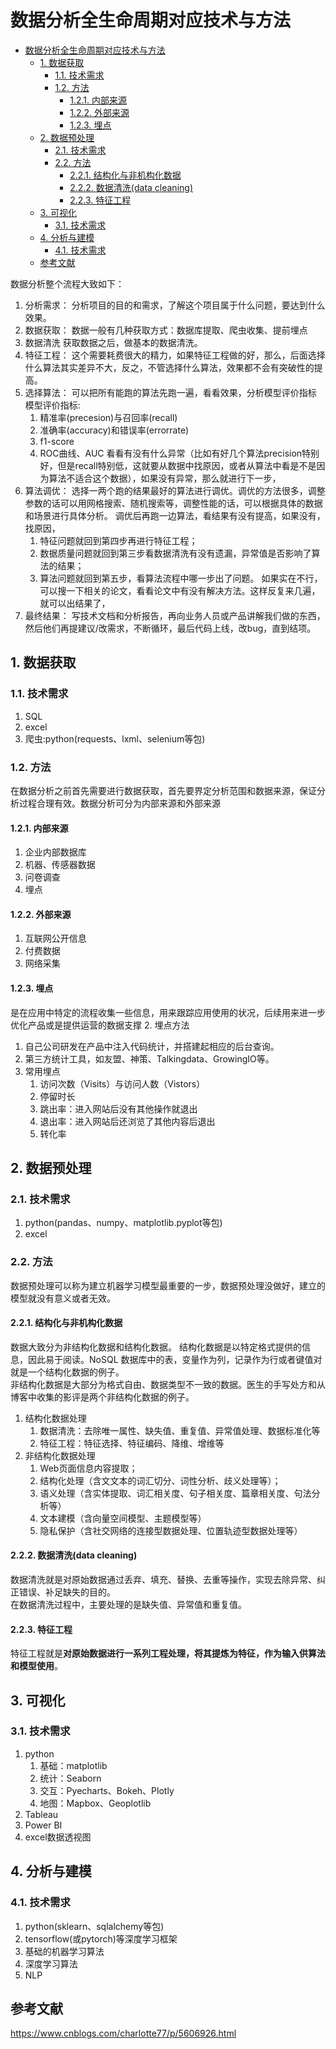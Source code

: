  # 数据分析全生命周期对应技术与方法
- [数据分析全生命周期对应技术与方法](#数据分析全生命周期对应技术与方法)
  - [1. 数据获取](#1-数据获取)
    - [1.1. 技术需求](#11-技术需求)
    - [1.2. 方法](#12-方法)
      - [1.2.1. 内部来源](#121-内部来源)
      - [1.2.2. 外部来源](#122-外部来源)
      - [1.2.3. 埋点](#123-埋点)
  - [2. 数据预处理](#2-数据预处理)
    - [2.1. 技术需求](#21-技术需求)
    - [2.2. 方法](#22-方法)
      - [2.2.1. 结构化与非机构化数据](#221-结构化与非机构化数据)
      - [2.2.2. 数据清洗(data cleaning)](#222-数据清洗data-cleaning)
      - [2.2.3. 特征工程](#223-特征工程)
  - [3. 可视化](#3-可视化)
    - [3.1. 技术需求](#31-技术需求)
  - [4. 分析与建模](#4-分析与建模)
    - [4.1. 技术需求](#41-技术需求)
  - [参考文献](#参考文献)

数据分析整个流程大致如下：
1. 分析需求：
   分析项目的目的和需求，了解这个项目属于什么问题，要达到什么效果。
2. 数据获取：
   数据一般有几种获取方式：数据库提取、爬虫收集、提前埋点
3. 数据清洗
   获取数据之后，做基本的数据清洗。
4. 特征工程：
   这个需要耗费很大的精力，如果特征工程做的好，那么，后面选择什么算法其实差异不大，反之，不管选择什么算法，效果都不会有突破性的提高。
5. 选择算法：
   可以把所有能跑的算法先跑一遍，看看效果，分析模型评价指标
   模型评价指标:
   1. 精准率(precesion)与召回率(recall)
   2. 准确率(accuracy)和错误率(errorrate)
   3. f1-score
   4. ROC曲线、AUC
   看看有没有什么异常（比如有好几个算法precision特别好，但是recall特别低，这就要从数据中找原因，或者从算法中看是不是因为算法不适合这个数据），如果没有异常，那么就进行下一步，
6. 算法调优：
   选择一两个跑的结果最好的算法进行调优。调优的方法很多，调整参数的话可以用网格搜索、随机搜索等，调整性能的话，可以根据具体的数据和场景进行具体分析。
   调优后再跑一边算法，看结果有没有提高，如果没有，找原因，
      1. 特征问题就回到第四步再进行特征工程；
      2. 数据质量问题就回到第三步看数据清洗有没有遗漏，异常值是否影响了算法的结果；
      3. 算法问题就回到第五步，看算法流程中哪一步出了问题。
   如果实在不行，可以搜一下相关的论文，看看论文中有没有解决方法。这样反复来几遍，就可以出结果了，
7. 最终结果：
   写技术文档和分析报告，再向业务人员或产品讲解我们做的东西，然后他们再提建议/改需求，不断循环，最后代码上线，改bug，直到结项。

## 1. 数据获取
### 1.1. 技术需求
   1. SQL
   2. excel
   3. 爬虫:python(requests、lxml、selenium等包)

### 1.2. 方法
   在数据分析之前首先需要进行数据获取，首先要界定分析范围和数据来源，保证分析过程合理有效。数据分析可分为内部来源和外部来源
#### 1.2.1. 内部来源
   1. 企业内部数据库
   2. 机器、传感器数据
   3. 问卷调查
   4. 埋点
#### 1.2.2. 外部来源
   1. 互联网公开信息
   2. 付费数据
   3. 网络采集

#### 1.2.3. 埋点
是在应用中特定的流程收集一些信息，用来跟踪应用使用的状况，后续用来进一步优化产品或是提供运营的数据支撑
2. 埋点方法
   1. 自己公司研发在产品中注入代码统计，并搭建起相应的后台查询。
   2. 第三方统计工具，如友盟、神策、Talkingdata、GrowingIO等。
3. 常用埋点
   1. 访问次数（Visits）与访问人数（Vistors）
   2. 停留时长
   3. 跳出率：进入网站后没有其他操作就退出
   4. 退出率：进入网站后还浏览了其他内容后退出
   5. 转化率

## 2. 数据预处理
### 2.1. 技术需求
1. python(pandas、numpy、matplotlib.pyplot等包)
2. excel
### 2.2. 方法
数据预处理可以称为建立机器学习模型最重要的一步，数据预处理没做好，建立的模型就没有意义或者无效。
#### 2.2.1. 结构化与非机构化数据
数据大致分为非结构化数据和结构化数据。 
结构化数据是以特定格式提供的信息，因此易于阅读。NoSQL 数据库中的表，变量作为列，记录作为行或者键值对就是一个结构化数据的例子。   
非结构化数据是大部分为格式自由、数据类型不一致的数据。医生的手写处方和从博客中收集的影评是两个非结构化数据的例子。  

1. 结构化数据处理
   1. 数据清洗：去除唯一属性、缺失值、重复值、异常值处理、数据标准化等
   2. 特征工程：特征选择、特征编码、降维、增维等
2. 非结构化数据处理
   1. Web页面信息内容提取；
   2. 结构化处理（含文文本的词汇切分、词性分析、歧义处理等）；
   3. 语义处理（含实体提取、词汇相关度、句子相关度、篇章相关度、句法分析等）
   4. 文本建模（含向量空间模型、主题模型等）
   5. 隐私保护（含社交网络的连接型数据处理、位置轨迹型数据处理等）
#### 2.2.2. 数据清洗(data cleaning)
数据清洗就是对原始数据通过丢弃、填充、替换、去重等操作，实现去除异常、纠正错误、补足缺失的目的。  
在数据清洗过程中，主要处理的是缺失值、异常值和重复值。
#### 2.2.3. 特征工程
特征工程就是**对原始数据进行一系列工程处理，将其提炼为特征，作为输入供算法和模型使用**。

## 3. 可视化
### 3.1. 技术需求
1. python
   1. 基础：matplotlib
   2. 统计：Seaborn
   3. 交互：Pyecharts、Bokeh、Plotly
   4. 地图：Mapbox、Geoplotlib
2. Tableau
3. Power BI
4. excel数据透视图

## 4. 分析与建模
### 4.1. 技术需求
1. python(sklearn、sqlalchemy等包)
2. tensorflow(或pytorch)等深度学习框架
3. 基础的机器学习算法
4. 深度学习算法
5. NLP

## 参考文献
https://www.cnblogs.com/charlotte77/p/5606926.html